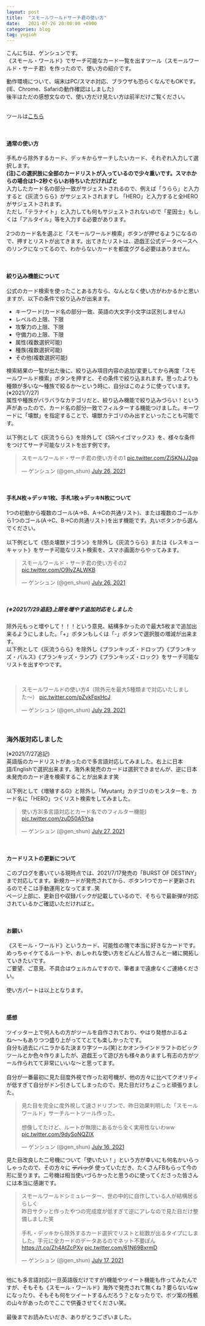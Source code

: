 ```yaml
---
layout: post
title:  "スモールワールドサーチ君の使い方"
date:   2021-07-26 20:00:00 +0900
categories: blog
tag: yugioh
---
```


こんにちは、ゲンシュンです。<br/>
《スモール・ワールド》でサーチ可能なカード一覧を出すツール（スモールワールド・サーチ君）を作ったので、使い方の紹介です。

動作環境について、端末はPC/スマホ対応、ブラウザも恐らくなんでもOKです。(IE、Chrome、Safariの動作確認はしました)<br/>
後半はただの感想文なので、使い方だけ見たい方は前半だけご覧ください。<br/><br/>

ツールは[こちら](https://storage.googleapis.com/small_world_search/index.html)

<br/>

#### 通常の使い方

手札から除外するカード、デッキからサーチしたいカード、それぞれ入力して選択します。<br/>
<b>(注)この選択肢に全部のカードリストが入っているので少々重いです。スマホからの場合は1~2秒ぐらいお待ちいただければと</b><br/>
入力したカード名の部分一致がサジェストされるので、例えば「うらら」と入力すると《灰流うらら》がサジェストされますし
「HERO」と入力すると全HEROがサジェストされます。<br/>
ただし「テラナイト」と入力しても何もサジェストされないので「星因士」もしくは「アルタイル」等を入力する必要があります。<br/>
<br/>
2つのカード名を選ぶと「スモールワールド検索」ボタンが押せるようになるので、押すとリストが出てきます。出てきたリストは、遊戯王公式データベースへのリンクになってるので、わからないカードを都度ググる必要はありません。

<br/>

#### 絞り込み機能について

公式のカード検索を使ったことある方なら、なんとなく使い方がわかるかと思いますが、以下の条件で絞り込みが出来ます。
- キーワード(カード名の部分一致、英語の大文字小文字は区別しません)
- レベルの上限、下限
- 攻撃力の上限、下限
- 守備力の上限、下限
- 属性(複数選択可能)
- 種族(複数選択可能)
- その他(複数選択可能)


検索結果の一覧が出た後に、絞り込み項目内容の追加/変更してから再度「スモールワールド検索」ボタンを押すと、その条件で絞り込まれます。思ったよりも種類が多いな〜種族で絞るか〜という時に、自分はこのように使っています。<br/>
(※2021/7/27)<br/>
属性や種族がバラバラなカテゴリだと、絞り込み機能で絞り込みづらい！という声があったので、カード名の部分一致でフィルターする機能つけました。キーワードに「壊獣」を指定することで、壊獣カテゴリのみ出すといったことも可能です。<br/><br/>
以下例として《灰流うらら》を除外して《SRベイゴマックス》を、様々な条件をつけてサーチ可能なリストを出す例です。

<blockquote class="twitter-tweet"><p lang="ja" dir="ltr">スモールワールド・サーチ君の使い方その1 <a href="https://t.co/ZiSKNJJ2ga">pic.twitter.com/ZiSKNJJ2ga</a></p>&mdash; ゲンシュン (@gen_shun) <a href="https://twitter.com/gen_shun/status/1419605638997446656?ref_src=twsrc%5Etfw">July 26, 2021</a></blockquote> <script async src="https://platform.twitter.com/widgets.js" charset="utf-8"></script>

<br/>

#### 手札N枚→デッキ1枚、手札1枚→デッキN枚について

1つの初動から複数のゴール(A→B、A→Cの共通リスト)、または複数のゴールから1つのゴール(A→C、B→Cの共通リスト)を出す機能です。丸いボタンから選んでください。<br/><br/>
以下例として《怒炎壊獣ドゴラン》を除外し《灰流うらら》または《レスキューキャット》をサーチ可能なリスト検索を、スマホ画面からやってみます。

<blockquote class="twitter-tweet"><p lang="ja" dir="ltr">スモールワールド・サーチ君の使い方その2 <a href="https://t.co/O9IyZALWKB">pic.twitter.com/O9IyZALWKB</a></p>&mdash; ゲンシュン (@gen_shun) <a href="https://twitter.com/gen_shun/status/1419605956451733505?ref_src=twsrc%5Etfw">July 26, 2021</a></blockquote> <script async src="https://platform.twitter.com/widgets.js" charset="utf-8"></script>

<br/>

##### (※2021/7/29追記)上限を増やす追加対応をしました
除外元もっと増やして！！！という意見、結構多かったので最大5枚まで追加出来るようにしました。「+」ボタンもしくは「-」ボタンで選択肢の増減が出来ます。<br/>
以下例として《灰流うらら》を除外し《プランキッズ・ドロップ》《プランキッズ・パルス》《プランキッズ・ランプ》《プランキッズ・ロック》をサーチ可能なリストを出すやつです。

<br/>

<blockquote class="twitter-tweet"><p lang="ja" dir="ltr">スモールワールドの使い方4（除外元を最大5種類まで対応いたしました〜） <a href="https://t.co/pZvkFpxHcJ">pic.twitter.com/pZvkFpxHcJ</a></p>&mdash; ゲンシュン (@gen_shun) <a href="https://twitter.com/gen_shun/status/1420722263981105156?ref_src=twsrc%5Etfw">July 29, 2021</a></blockquote> <script async src="https://platform.twitter.com/widgets.js" charset="utf-8"></script>

<br/>

### 海外版対応しました

(※2021/7/27追記)<br/>
英語版のカードリストがあったので多言語対応してみました。右上に日本語/Englishで選択出来ます。海外未発売のカードは選択できませんが、逆に日本未発売のカード達を検索することが出来ます笑<br/><br/>
以下例として《増殖するG》と除外し「Myutant」カテゴリのモンスターを、カード名に「HERO」つくリスト検索をしてみました。<br/>

<blockquote class="twitter-tweet"><p lang="ja" dir="ltr">使い方3(多言語対応とカード名でのフィルター機能) <a href="https://t.co/zuD50A5Ysa">pic.twitter.com/zuD50A5Ysa</a></p>&mdash; ゲンシュン (@gen_shun) <a href="https://twitter.com/gen_shun/status/1419995732040245248?ref_src=twsrc%5Etfw">July 27, 2021</a></blockquote> <script async src="https://platform.twitter.com/widgets.js" charset="utf-8"></script>

<br/>

#### カードリストの更新について

このブログを書いている現時点では、2021/7/17発売の「BURST OF DESTINY」まで対応してます。新規カードが発売されてから、ボタン1つでカード更新されるのでそこは手動運用となってます..笑<br/>
ページ上部に、更新日や収録パックが記載しているので、そちらで最新弾が対応されているかご確認いただければと。

<br/>

#### お願い

《スモール・ワールド》というカード、可能性の塊で本当に好きなカードです。めっちゃイケてるルートや、おしゃれな使い方をどんどん皆さんと一緒に開拓していきたいです。<br/>
ご要望、ご意見、不具合はウェルカムですので、筆者まで遠慮なくご連絡ください。
<br/><br/>
使い方パートは以上となります。

<br/>


#### 感想

ツイッター上で何人もの方がツールを自作されており、やはり発想かぶるよね〜〜もありつつ盛り上がっててとても楽しかったです。<br/>
自分も過去にバニラかるた決まり字ツール(笑)とかオンラインドラフトのピックツールとか色々作りましたが、遊戯王って遊び方も様々ありますし有志の方がツール作られてて非常にいいな〜と思ってます。<br/><br/>
自分が一番最初に見た目度外視で作った初号機が、他の方々に比べてクオリティが低すぎて自分がドン引きしてしまったので、見た目だけちょこっと頑張りました。
<br/>

<blockquote class="twitter-tweet"><p lang="ja" dir="ltr">見た目を完全に度外視して速さドリブンで、昨日効果判明した「スモールワールド」サーチルートツール作った。<br><br>想像してたけど、ルートが無限にあるから全く実用性ないわww <a href="https://t.co/9dySoNQZlX">pic.twitter.com/9dySoNQZlX</a></p>&mdash; ゲンシュン (@gen_shun) <a href="https://twitter.com/gen_shun/status/1416005503113519118?ref_src=twsrc%5Etfw">July 16, 2021</a></blockquote> <script async src="https://platform.twitter.com/widgets.js" charset="utf-8"></script>

見た目改良した二号機について「使いたい！」という方が幸いにも何名かいらっしゃったので、その方々に ~~デバッグ~~ 使っていただき、たくさんFBもらって今の形に至ります。二号機は相当使いづらかったと思うのに使ってくださった皆さんには本当に感謝です。
<br/>

<blockquote class="twitter-tweet"><p lang="ja" dir="ltr">スモールワールドシミュレーター、世の中的に自作している人が結構居るらしく<br>昨日サクッと作ったやつの完成度が低すぎて逆にアレなので見た目だけ整備しました笑<br><br>手札・デッキから除外するカード選択でリストと総数が出るタイプにしました。手元に全カードのデータあるのでネット不要ぽん <a href="https://t.co/Zh4AtZcPXv">https://t.co/Zh4AtZcPXv</a> <a href="https://t.co/61N69BxrmD">pic.twitter.com/61N69BxrmD</a></p>&mdash; ゲンシュン (@gen_shun) <a href="https://twitter.com/gen_shun/status/1416336923103141890?ref_src=twsrc%5Etfw">July 17, 2021</a></blockquote> <script async src="https://platform.twitter.com/widgets.js" charset="utf-8"></script>

<br/>
他にも多言語対応(一旦英語版だけですが)機能やツイート機能も作ってみたんですが、そもそも《スモール・ワールド》海外で発売されて無くね？要らないなwになったり、そもそも何をツイートするんだろう？となったりで、ボツ案の残骸の山々があったのでここで供養させてください笑。
<br/><br/>
最後までお読みたいだき、ありがとうございました。